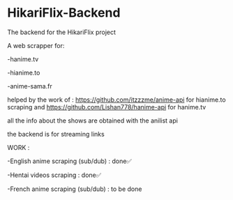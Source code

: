# HikariFlix-Backend
The backend for the HikariFlix project

A web scrapper for:

-hanime.tv 


-hianime.to


-anime-sama.fr

helped by the work of : https://github.com/itzzzme/anime-api for hianime.to scraping  and https://github.com/Lishan778/hanime-api for hanime.tv

all the info about the shows are obtained  with the anilist api

the backend is for streaming links


WORK :

-English anime scraping (sub/dub) : done✅ 

-Hentai videos scraping : done✅

-French anime scraping (sub/dub) : to be done
